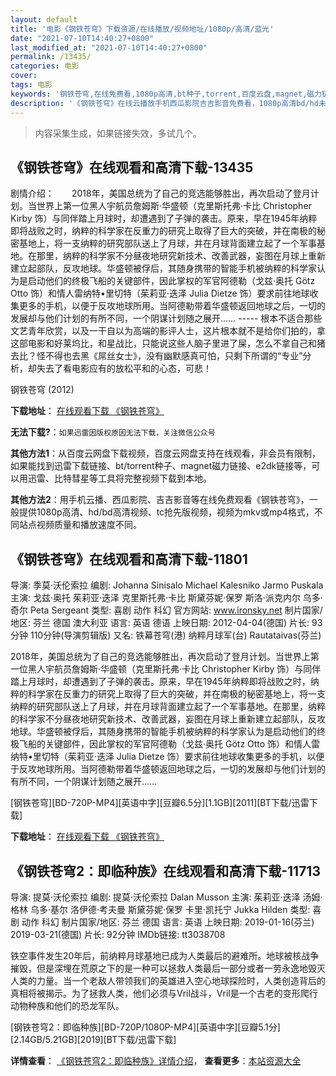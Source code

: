 ```yaml
---
layout: default
title: '电影《钢铁苍穹》下载资源/在线播放/视频地址/1080p/高清/蓝光'
date: "2021-07-10T14:40:27+0800"
last_modified_at: "2021-07-10T14:40:27+0800"
permalink: /13435/
categories: 电影
cover:
tags: 电影
keywords: '钢铁苍穹,在线免费看,1080p高清,bt种子,torrent,百度云盘,magnet,磁力链,迅雷下载资源'
description: '《钢铁苍穹》在线云播放手机西瓜影院吉吉影音免费看，1080p高清bd/hd未删减完整版和tc抢先枪版，mkv/mp4格式，附带bt/torrent种子、magnet/磁力链、百度云盘、网盘资源迅雷下载链接'
---
```


>内容采集生成，如果链接失效，多试几个。


## 《钢铁苍穹》在线观看和高清下载-13435

剧情介绍：　　2018年，美国总统为了自己的竞选能够胜出，再次启动了登月计划。当世界上第一位黑人宇航员詹姆斯·华盛顿（克里斯托弗·卡比 Christopher Kirby 饰）与同伴踏上月球时，却遭遇到了子弹的袭击。原来，早在1945年纳粹即将战败之时，纳粹的科学家在反重力的研究上取得了巨大的突破，并在南极的秘密基地上，将一支纳粹的研究部队送上了月球，并在月球背面建立起了一个军事基地。在那里，纳粹的科学家不分昼夜地研究新技术、改善武器，妄图在月球上重新建立起部队，反攻地球。华盛顿被俘后，其随身携带的智能手机被纳粹的科学家认为是启动他们的终极飞船的关键部件，因此掌权的军官阿德勒（戈兹·奥托 Götz Otto 饰）和情人雷纳特•里切特（茱莉亚·迭泽 Julia Dietze 饰）要求前往地球收集更多的手机，以便于反攻地球所用。当阿德勒带着华盛顿返回地球之后，一切的发展却与他们计划的有所不同，一个阴谋计划随之展开……  ----- 根本不适合那些文艺青年欣赏，以及一干自以为高端的影评人士，这片根本就不是给你们拍的，拿这部电影和好莱坞比，和星战比，只能说这些人脑子里进了屎，怎么不拿自己和猪去比？怪不得也去黑《屌丝女士》，没有幽默感真可怕，只剩下所谓的“专业”分析，却失去了看电影应有的放松平和的心态，可悲！


钢铁苍穹 (2012)

**下载地址**： [在线观看下载 《钢铁苍穹》](https://www.btbtdy.me/btdy/dy5789.html) 


**无法下载?**：`如果迅雷因版权原因无法下载，关注微信公众号 `

**其他方法1**：从百度云网盘下载视频，百度云网盘支持在线观看，非会员有限制，如果能找到迅雷下载链接、bt/torrent种子、magnet磁力链接、e2dk链接等，可以用迅雷、比特彗星等工具将完整视频下载到本地。

**其他方法2**：用手机云播、西瓜影院、吉吉影音等在线免费观看《钢铁苍穹》，一般提供1080p高清、hd/bd高清视频、tc抢先版视频，视频为mkv或mp4格式，不同站点视频质量和播放速度不同。


## 《钢铁苍穹》在线观看和高清下载-11801

导演: 季莫·沃伦索拉 编剧: Johanna Sinisalo Michael Kalesniko Jarmo Puskala 主演: 戈兹·奥托 茱莉亚·迭泽 克里斯托弗·卡比 斯黛芬妮·保罗 斯洛·派克内尔 乌多·奇尔 Peta Sergeant 类型: 喜剧 动作 科幻 官方网站: www.ironsky.net 制片国家/地区: 芬兰 德国 澳大利亚 语言: 英语 德语 上映日期: 2012-04-04(德国) 片长: 93分钟 110分钟(导演剪辑版) 又名: 铁幕苍穹(港) 纳粹月球军(台) Rautataivas(芬兰)

2018年，美国总统为了自己的竞选能够胜出，再次启动了登月计划。当世界上第一位黑人宇航员詹姆斯·华盛顿（克里斯托弗·卡比 Christopher Kirby 饰）与同伴踏上月球时，却遭遇到了子弹的袭击。原来，早在1945年纳粹即将战败之时，纳粹的科学家在反重力的研究上取得了巨大的突破，并在南极的秘密基地上，将一支纳粹的研究部队送上了月球，并在月球背面建立起了一个军事基地。在那里，纳粹的科学家不分昼夜地研究新技术、改善武器，妄图在月球上重新建立起部队，反攻地球。华盛顿被俘后，其随身携带的智能手机被纳粹的科学家认为是启动他们的终极飞船的关键部件，因此掌权的军官阿德勒（戈兹·奥托 Götz Otto 饰）和情人雷纳特•里切特（茱莉亚·迭泽 Julia Dietze 饰）要求前往地球收集更多的手机，以便于反攻地球所用。当阿德勒带着华盛顿返回地球之后，一切的发展却与他们计划的有所不同，一个阴谋计划随之展开……


[钢铁苍穹][BD-720P-MP4][英语中字][豆瓣6.5分][1.1GB][2011][BT下载/迅雷下载]

**下载地址**： [在线观看下载 《钢铁苍穹》](https://www.btdx8.com/torrent/iron_sky_2012.html) 


## 《钢铁苍穹2：即临种族》在线观看和高清下载-11713

导演: 提莫·沃伦索拉 编剧: 提莫·沃伦索拉 Dalan Musson 主演: 茱莉亚·迭泽 汤姆·格林 乌多·基尔 洛伊德·考夫曼 斯黛芬妮·保罗 卡里·凯托宁 Jukka Hilden 类型: 喜剧 动作 科幻 制片国家/地区: 芬兰 德国 语言: 英语 上映日期: 2019-01-16(芬兰) 2019-03-21(德国) 片长: 92分钟 IMDb链接: tt3038708

铁空事件发生20年后，前纳粹月球基地已成为人类最后的避难所。地球被核战争摧毁，但是深埋在荒原之下的是一种可以拯救人类最后一部分或者一劳永逸地毁灭人类的力量。当一个老敌人带领我们的英雄进入空心地球探险时，人类创造背后的真相将被揭示。为了拯救人类，他们必须与Vril战斗，Vril是一个古老的变形爬行动物种族和他们的恐龙军队。


[钢铁苍穹2：即临种族][BD-720P/1080P-MP4][英语中字][豆瓣5.1分][2.14GB/5.21GB][2019][BT下载/迅雷下载]

**详情查看**： [《钢铁苍穹2：即临种族》详情介绍](/movie/11713/)， **查看更多**：[本站资源大全](/movie/t/all/)

